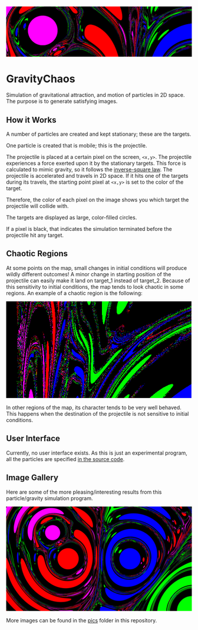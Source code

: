 ![gravity chaos banner](pics/banner.png?raw=true "Gravity Chaos")

# GravityChaos
Simulation of gravitational attraction, and motion of particles in 2D space.
The purpose is to generate satisfying images.

## How it Works

A number of particles are created and kept stationary; these are the targets.

One particle is created that is mobile; this is the projectile.

The projectile is placed at a certain pixel on the screen, `<x,y>`. The projectile experiences a force exerted upon it by the stationary targets. This force is calculated to mimic gravity, so it follows the [inverse-square law](https://en.wikipedia.org/wiki/Inverse-square_law). The projectile is accelerated and travels in 2D space. If it hits one of the targets during its travels, the starting point pixel at `<x,y>` is set to the color of the target.

Therefore, the color of each pixel on the image shows you which target the projectile will collide with.

The targets are displayed as large, color-filled circles.

If a pixel is black, that indicates the simulation terminated before the projectile hit any target.

## Chaotic Regions

At some points on the map, small changes in initial conditions will produce wildly different outcomes! A minor change in starting position of the projectile can easily make it land on target_1 instead of target_2. Because of this sensitivity to initial conditions, the map tends to look chaotic in some regions. An example of a chaotic region is the following:

![chaotic region example](pics/chaotic%20region%20example.png "A Chaotic Region")

In other regions of the map, its character tends to be very well behaved. This happens when the destination of the projectile is not sensitive to initial conditions.


## User Interface
Currently, no user interface exists. As this is just an experimental program, all the particles are specified [in the source code](GravityChaos/GravityChaos/Form1.cs).

## Image Gallery
Here are some of the more pleasing/interesting results from this particle/gravity simulation program.

![Granular Lava Lamp](pics/granular%20lava%20lamp%202%20high%20res.png?raw=true "Granular Lava Lamp")


More images can be found in the [pics](pics/) folder in this repository.
